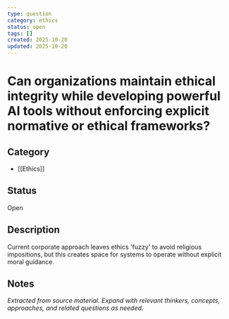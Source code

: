 ```yaml
---
type: question
category: ethics
status: open
tags: []
created: 2025-10-20
updated: 2025-10-20
---
```


# Can organizations maintain ethical integrity while developing powerful AI tools without enforcing explicit normative or ethical frameworks?

## Category

- [[Ethics]]

## Status

Open

## Description

Current corporate approach leaves ethics 'fuzzy' to avoid religious impositions, but this creates space for systems to operate without explicit moral guidance.

## Notes

*Extracted from source material. Expand with relevant thinkers, concepts, approaches, and related questions as needed.*
